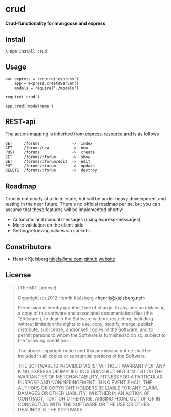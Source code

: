 # crud

__Crud-functionality for mongoose and express__


## Install

    λ npm install crud


## Usage

    var express = require('express')
      , app = express.createServer()
      , models = require('./models')

    require('crud')

    app.crud('modelname')

## REST-api

The action-mapping is inherited from
[express-resource](https://github.com/visionmedia/express-resource)
and is as follows

    GET     /forums              ->  index
    GET     /forums/new          ->  new
    POST    /forums              ->  create
    GET     /forums/:forum       ->  show
    GET     /forums/:forum/edit  ->  edit
    PUT     /forums/:forum       ->  update
    DELETE  /forums/:forum       ->  destroy


## Roadmap

Crud is not nearly at a finite-state, but will be under heavy development and
testing in the near future. There's no official roadmap per se, but you can
assume that these features will be implemented shortly:

* Automatic and manual messages (using express-messages)
* More validation on the client-side
* Setting/retrieving values via sockets


## Constributors

*	Henrik Kjelsberg <hkjels@me.com> 
[github](http://github.com/hkjels/ "Github account")
[website](http://take.no/ "Development blog")


## License

> (The MIT License)
>
> Copyright (c) 2012 Henrik Kjelsberg &lt;henrik@kjelsberg.net&gt;
>
> Permission is hereby granted, free of charge, to any person obtaining
> a copy of this software and associated documentation files (the
> 'Software'), to deal in the Software without restriction, including
> without limitation the rights to use, copy, modify, merge, publish,
> distribute, sublicense, and/or sell copies of the Software, and to
> permit persons to whom the Software is furnished to do so, subject to
> the following conditions:
>
> The above copyright notice and this permission notice shall be
> included in all copies or substantial portions of the Software.
>
> THE SOFTWARE IS PROVIDED 'AS IS', WITHOUT WARRANTY OF ANY KIND,
> EXPRESS OR IMPLIED, INCLUDING BUT NOT LIMITED TO THE WARRANTIES OF
> MERCHANTABILITY, FITNESS FOR A PARTICULAR PURPOSE AND NONINFRINGEMENT.
> IN NO EVENT SHALL THE AUTHORS OR COPYRIGHT HOLDERS BE LIABLE FOR ANY
> CLAIM, DAMAGES OR OTHER LIABILITY, WHETHER IN AN ACTION OF CONTRACT,
> TORT OR OTHERWISE, ARISING FROM, OUT OF OR IN CONNECTION WITH THE
> SOFTWARE OR THE USE OR OTHER DEALINGS IN THE SOFTWARE.
